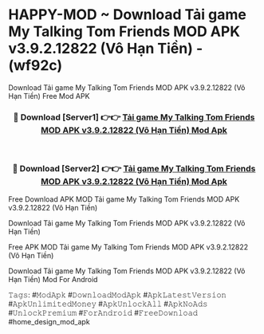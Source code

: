 # HAPPY-MOD ~ Download Tải game My Talking Tom Friends MOD APK v3.9.2.12822 (Vô Hạn Tiền) - (wf92c)
Download Tải game My Talking Tom Friends MOD APK v3.9.2.12822 (Vô Hạn Tiền) Free Mod APK

<div align="center">
<h3>🔴 Download [Server1] 👉👉 <a href="https://apk-comot.site?title=Tải_game_My_Talking_Tom_Friends_MOD_APK_v3.9.2.12822_(Vô_Hạn_Tiền)">Tải game My Talking Tom Friends MOD APK v3.9.2.12822 (Vô Hạn Tiền) Mod Apk</a></h3><br>

<h3>🔴 Download [Server2] 👉👉 <a href="https://apk-comot.site?title=Tải_game_My_Talking_Tom_Friends_MOD_APK_v3.9.2.12822_(Vô_Hạn_Tiền)">Tải game My Talking Tom Friends MOD APK v3.9.2.12822 (Vô Hạn Tiền) Mod Apk</a></h3>
</div>


Free Download APK MOD Tải game My Talking Tom Friends MOD APK v3.9.2.12822 (Vô Hạn Tiền)

Download Tải game My Talking Tom Friends MOD APK v3.9.2.12822 (Vô Hạn Tiền) 

Free APK MOD Tải game My Talking Tom Friends MOD APK v3.9.2.12822 (Vô Hạn Tiền) 

Download Tải game My Talking Tom Friends MOD APK v3.9.2.12822 (Vô Hạn Tiền) Mod For Android

𝚃𝚊𝚐𝚜: #𝙼𝚘𝚍𝙰𝚙𝚔 #𝙳𝚘𝚠𝚗𝚕𝚘𝚊𝚍𝙼𝚘𝚍𝙰𝚙𝚔 #𝙰𝚙𝚔𝙻𝚊𝚝𝚎𝚜𝚝𝚅𝚎𝚛𝚜𝚒𝚘𝚗 #𝙰𝚙𝚔𝚄𝚗𝚕𝚒𝚖𝚒𝚝𝚎𝚍𝙼𝚘𝚗𝚎𝚢 #𝙰𝚙𝚔𝚄𝚗𝚕𝚘𝚌𝚔𝙰𝚕𝚕 #𝙰𝚙𝚔𝙽𝚘𝙰𝚍𝚜 #𝚄𝚗𝚕𝚘𝚌𝚔𝙿𝚛𝚎𝚖𝚒𝚞𝚖 #𝙵𝚘𝚛𝙰𝚗𝚍𝚛𝚘𝚒𝚍 #𝙵𝚛𝚎𝚎𝙳𝚘𝚠𝚗𝚕𝚘𝚊𝚍 #home_design_mod_apk